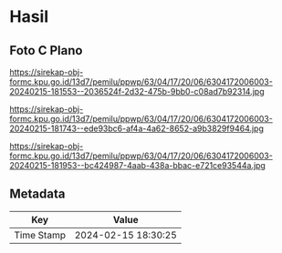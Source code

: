 # Hasil

## Foto C Plano

https://sirekap-obj-formc.kpu.go.id/13d7/pemilu/ppwp/63/04/17/20/06/6304172006003-20240215-181553--2036524f-2d32-475b-9bb0-c08ad7b92314.jpg

https://sirekap-obj-formc.kpu.go.id/13d7/pemilu/ppwp/63/04/17/20/06/6304172006003-20240215-181743--ede93bc6-af4a-4a62-8652-a9b3829f9464.jpg

https://sirekap-obj-formc.kpu.go.id/13d7/pemilu/ppwp/63/04/17/20/06/6304172006003-20240215-181953--bc424987-4aab-438a-bbac-e721ce93544a.jpg


## Metadata

| Key        | Value               |
| ---------- | ------------------- |
| Time Stamp | 2024-02-15 18:30:25 |



